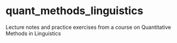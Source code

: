 # quant_methods_linguistics
Lecture notes and practice exercises from a course on Quantitative Methods in Linguistics
